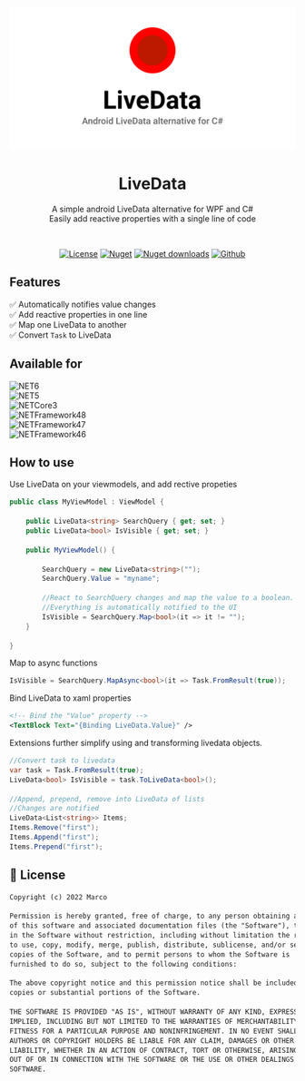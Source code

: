 ![](./Art/cover.png)

<h1 align="center">LiveData</h1>
<p align="center">
 A simple android LiveData alternative for WPF and C#<br>Easily add reactive properties with a single line of code
</p>
<br>

<p align="center">
  <a href="https://github.com/marplex/LiveData/blob/main/LICENSE"><img alt="License" src="https://img.shields.io/github/license/marplex/LiveData"/></a>
  <a href="https://www.nuget.org/packages/LiveData/"><img alt="Nuget" src="https://img.shields.io/nuget/v/LiveData"/></a>
  <a href="https://www.nuget.org/packages/LiveData/"><img alt="Nuget downloads" src="https://img.shields.io/nuget/dt/LiveData?label=nuget-downloads"/></a>
  <a href="https://github.com/Marplex"><img alt="Github" src="https://img.shields.io/static/v1?label=GitHub&message=marplex&color=005cb2"/></a> 
</p>


## Features
✅ Automatically notifies value changes<br/>
✅ Add reactive properties in one line<br/>
✅ Map one LiveData to another<br/>
✅ Convert `Task` to LiveData

## Available for
![NET6](https://img.shields.io/badge/.NET-6.0-red)<br/>
![NET5](https://img.shields.io/badge/.NET-5.0-blue)<br/>
![NETCore3](https://img.shields.io/badge/.NET%20Core-3.1-brightgreen)<br/>
![NETFramework48](https://img.shields.io/badge/.NET%20Framework-4.8-orange)<br/>
![NETFramework47](https://img.shields.io/badge/.NET%20Framework-4.7-orange)<br/>
![NETFramework46](https://img.shields.io/badge/.NET%20Framework-4.6-orange)

## How to use
Use LiveData on your viewmodels, and add rective propeties
```c#
public class MyViewModel : ViewModel {

	public LiveData<string> SearchQuery { get; set; }
	public LiveData<bool> IsVisible { get; set; }
	
	public MyViewModel() {

		SearchQuery = new LiveData<string>("");
		SearchQuery.Value = "myname";
		
		//React to SearchQuery changes and map the value to a boolean.
		//Everything is automatically notified to the UI
		IsVisible = SearchQuery.Map<bool>(it => it != "");
	}
	
}
```
Map to async functions
```c#
IsVisible = SearchQuery.MapAsync<bool>(it => Task.FromResult(true));
```

Bind LiveData to xaml properties
```xml
<!-- Bind the "Value" property -->
<TextBlock Text="{Binding LiveData.Value}" />
```

Extensions further simplify using and transforming livedata objects.

```c#
//Convert task to livedata
var task = Task.FromResult(true);
LiveData<bool> IsVisible = task.ToLiveData<bool>();

//Append, prepend, remove into LiveData of lists
//Changes are notified
LiveData<List<string>> Items;
Items.Remove("first");
Items.Append("first");
Items.Prepend("first");
```

## 📜 License
```xml
Copyright (c) 2022 Marco

Permission is hereby granted, free of charge, to any person obtaining a copy
of this software and associated documentation files (the "Software"), to deal
in the Software without restriction, including without limitation the rights
to use, copy, modify, merge, publish, distribute, sublicense, and/or sell
copies of the Software, and to permit persons to whom the Software is
furnished to do so, subject to the following conditions:

The above copyright notice and this permission notice shall be included in all
copies or substantial portions of the Software.

THE SOFTWARE IS PROVIDED "AS IS", WITHOUT WARRANTY OF ANY KIND, EXPRESS OR
IMPLIED, INCLUDING BUT NOT LIMITED TO THE WARRANTIES OF MERCHANTABILITY,
FITNESS FOR A PARTICULAR PURPOSE AND NONINFRINGEMENT. IN NO EVENT SHALL THE
AUTHORS OR COPYRIGHT HOLDERS BE LIABLE FOR ANY CLAIM, DAMAGES OR OTHER
LIABILITY, WHETHER IN AN ACTION OF CONTRACT, TORT OR OTHERWISE, ARISING FROM,
OUT OF OR IN CONNECTION WITH THE SOFTWARE OR THE USE OR OTHER DEALINGS IN THE
SOFTWARE.
```

